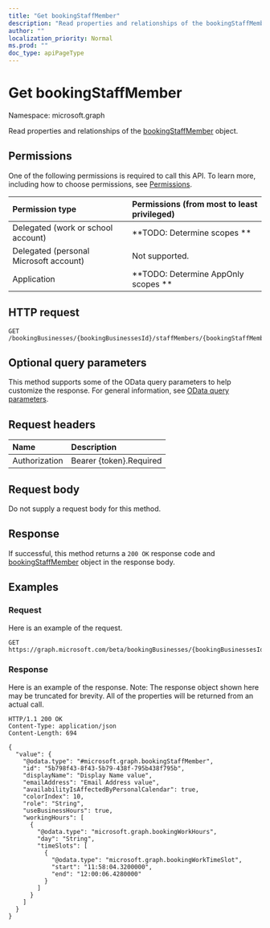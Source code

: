 ```yaml
---
title: "Get bookingStaffMember"
description: "Read properties and relationships of the bookingStaffMember object."
author: ""
localization_priority: Normal
ms.prod: ""
doc_type: apiPageType
---
```


# Get bookingStaffMember

Namespace: microsoft.graph

Read properties and relationships of the [bookingStaffMember](../resources/bookingstaffmember.md) object.

## Permissions
One of the following permissions is required to call this API. To learn more, including how to choose permissions, see [Permissions](/concepts/permissions-reference.md).

|Permission type|Permissions (from most to least privileged)|
|:---|:---|
|Delegated (work or school account)|**TODO: Determine scopes **|
|Delegated (personal Microsoft account)|Not supported.|
|Application|**TODO: Determine AppOnly scopes **|

## HTTP request
<!-- {
  "blockType": "ignored"
}
-->
``` http
GET /bookingBusinesses/{bookingBusinessesId}/staffMembers/{bookingStaffMemberId}
```

## Optional query parameters
This method supports some of the OData query parameters to help customize the response. For general information, see [OData query parameters](/graph/query-parameters).

## Request headers
|Name|Description|
|:---|:---|
|Authorization|Bearer {token}.Required|

## Request body
Do not supply a request body for this method.

## Response
If successful, this method returns a `200 OK` response code and [bookingStaffMember](../resources/bookingstaffmember.md) object in the response body.

## Examples

### Request
Here is an example of the request.
<!-- {
  "blockType": "request",
  "name": "get_bookingstaffmember"
}
-->
``` http
GET https://graph.microsoft.com/beta/bookingBusinesses/{bookingBusinessesId}/staffMembers/{bookingStaffMemberId}
```

### Response
Here is an example of the response. Note: The response object shown here may be truncated for brevity. All of the properties will be returned from an actual call.
<!-- {
  "blockType": "response",
  "truncated": true,
  "@odata.type": "microsoft.graph.bookingStaffMember"
}
-->
``` http
HTTP/1.1 200 OK
Content-Type: application/json
Content-Length: 694

{
  "value": {
    "@odata.type": "#microsoft.graph.bookingStaffMember",
    "id": "5b798f43-8f43-5b79-438f-795b438f795b",
    "displayName": "Display Name value",
    "emailAddress": "Email Address value",
    "availabilityIsAffectedByPersonalCalendar": true,
    "colorIndex": 10,
    "role": "String",
    "useBusinessHours": true,
    "workingHours": [
      {
        "@odata.type": "microsoft.graph.bookingWorkHours",
        "day": "String",
        "timeSlots": [
          {
            "@odata.type": "microsoft.graph.bookingWorkTimeSlot",
            "start": "11:58:04.3200000",
            "end": "12:00:06.4280000"
          }
        ]
      }
    ]
  }
}
```

